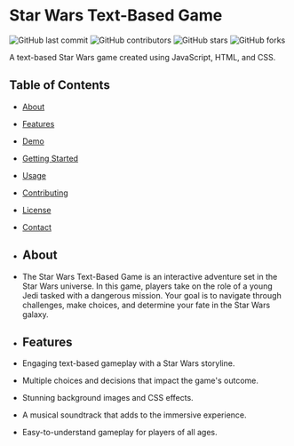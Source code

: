 # Star Wars Text-Based Game 
![GitHub last commit](https://img.shields.io/github/last-commit/jsmnratliff/DOM_project) 
![GitHub contributors](https://img.shields.io/github/contributors/jsmnratliff/DOM_project) 
![GitHub stars](https://img.shields.io/github/stars/jsmnratliff/DOM_project?style=social) 
![GitHub forks](https://img.shields.io/github/forks/jsmnratliff/DOM_project?style=social) 

A text-based Star Wars game created using JavaScript, HTML, and CSS.  

## Table of Contents 
- [About](#about) 
- [Features](#features)
- [Demo](#demo)
- [Getting Started](#getting-started)
- [Usage](#usage) 
- [Contributing](#contributing)
- [License](#license)
- [Contact](#contact)
  
- ## About
- The Star Wars Text-Based Game is an interactive adventure set in the Star Wars universe. In this game, players take on the role of a young Jedi tasked with a dangerous mission. Your goal is to navigate through challenges, make choices, and determine your fate in the Star Wars galaxy.

- ## Features
- Engaging text-based gameplay with a Star Wars storyline.
- Multiple choices and decisions that impact the game's outcome. 
- Stunning background images and CSS effects. 
- A musical soundtrack that adds to the immersive experience. 
- Easy-to-understand gameplay for players of all ages.
